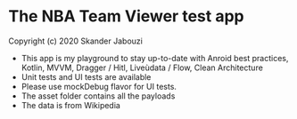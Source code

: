 # The NBA Team Viewer test app

Copyright (c) 2020 Skander Jabouzi

* This app is my playground to stay up-to-date with Anroid best practices, Kotlin, MVVM, Dragger / Hitl, Liveùdata / Flow, Clean Architecture
* Unit tests and UI tests are available
* Please use mockDebug flavor for UI tests.
* The asset folder contains all the payloads
* The data is from Wikipedia 
